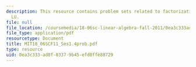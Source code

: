 ```yaml
---
description: This resource contains problem sets related to factorization into A =
  LU.
file: null
file_location: /coursemedia/18-06sc-linear-algebra-fall-2011/0ea3c333ad8f83379b45efd8ffe88729_MIT18_06SCF11_Ses1.4prob.pdf
file_type: application/pdf
resourcetype: Document
title: MIT18_06SCF11_Ses1.4prob.pdf
type: resource
uid: 0ea3c333-ad8f-8337-9b45-efd8ffe88729
---
```

